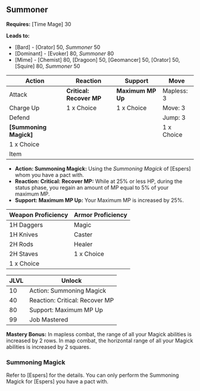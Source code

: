 ## Summoner

**Requires:** [Time Mage] 30

**Leads to:**

- [Bard] - [Orator] 50, _Summoner_ 50
- [Dominant] - [Evoker] 80, _Summoner_ 80
- [Mime] - [Chemist] 80, [Dragoon] 50, [Geomancer] 50, [Orator] 50, [Squire] 80, _Summoner_ 50

| Action    | Reaction                 | Support             | Move |
| ---       | ---                      | ---                 | ---  |
| Attack    | **Critical: Recover MP** | **Maximum MP Up**   | Mapless: 3
| Charge Up | 1 x Choice               | 1 x Choice          | Move: 3
| Defend    |                          |                     | Jump: 3
| **[Summoning Magick]** |             |                     | 1 x Choice
| 1 x Choice |                         |
| Item       |                         |

- **Action: Summoning Magick:** Using the _Summoning Magick_ of [Espers] whom you have a pact with.
- **Reaction: Critical: Recover MP:** While at 25% or less HP, during the status phase, you regain an amount of MP equal to 5% of your maximum MP.
- **Support: Maximum MP Up:** Your Maximum MP is increased by 25%.

| Weapon Proficiency | Armor Proficiency |
| ---                | ---               |
| 1H Daggers         | Magic
| 1H Knives          | Caster
| 2H Rods            | Healer
| 2H Staves          | 1 x Choice
| 1 x Choice         |

| JLVL | Unlock |
| ---  | ---    |
| 10 | Action: Summoning Magick
| 40 | Reaction: Critical: Recover MP
| 80 | Support: Maximum MP Up
| 99 | Job Mastered

**Mastery Bonus:** In mapless combat, the range of all your Magick abilities is increased by 2 rows. In map combat, the horizontal range of all your Magick abilities is increased by 2 squares.

### Summoning Magick

Refer to [Espers] for the details. You can only perform the Summoning Magick for [Espers] you have a pact with.
